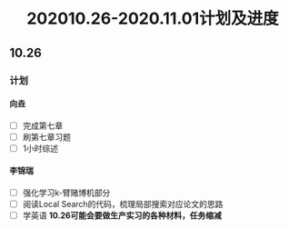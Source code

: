# <center>202010.26-2020.11.01计划及进度

## 10.26

### 计划

#### 向垚

- [ ] 完成第七章
- [ ] 刷第七章习题
- [ ] 1小时综述

#### 李锦瑞

- [ ] 强化学习k-臂赌博机部分
- [ ] 阅读Local Search的代码，梳理局部搜索对应论文的思路
- [ ] 学英语
**10.26可能会要做生产实习的各种材料，任务缩减**
